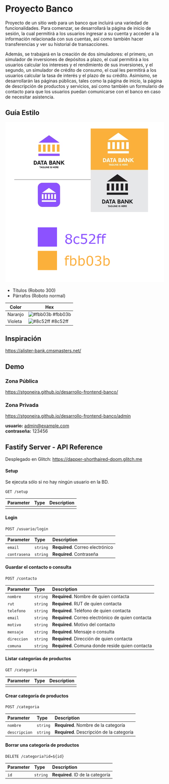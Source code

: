 # Proyecto Banco

Proyecto de un sitio web para un banco que incluirá una variedad de funcionalidades. Para comenzar, se desarrollará la página de inicio de sesión, la cual permitirá a los usuarios ingresar a su cuenta y acceder a la información relacionada con sus cuentas, así como también hacer transferencias y ver su historial de transacciones.

Además, se trabajará en la creación de dos simuladores: el primero, un simulador de inversiones de depósitos a plazo, el cual permitirá a los usuarios calcular los intereses y el rendimiento de sus inversiones, y el segundo, un simulador de crédito de consumo, el cual les permitirá a los usuarios calcular la tasa de interés y el plazo de su crédito. Asimismo, se desarrollarán las páginas públicas, tales como la página de inicio, la página de descripción de productos y servicios, así como también un formulario de contacto para que los usuarios puedan comunicarse con el banco en caso de necesitar asistencia.

## Guía Estilo

![Guía de Estilo](./assets/diseno-banco.png)

- Títulos (Roboto 300)
- Párrafos (Roboto normal)

| Color             | Hex                                                                |
| ----------------- | ------------------------------------------------------------------ |
| Naranjo | ![#fbb03b](https://via.placeholder.com/10/fbb03b?text=+) #fbb03b |
| Violeta | ![#8c52ff](https://via.placeholder.com/10/8c52ff?text=+) #8c52ff |


## Inspiración 

https://alister-bank.cmsmasters.net/ 


## Demo

### Zona Pública
https://stgoneira.github.io/desarrollo-frontend-banco/  

### Zona Privada
https://stgoneira.github.io/desarrollo-frontend-banco/admin  

**usuario:** admin@example.com  
**contraseña:** 123456 


## Fastify Server - API Reference

Desplegado en Glitch: https://dapper-shorthaired-doom.glitch.me 

#### Setup

Se ejecuta sólo si no hay ningún usuario en la BD.
```http
GET /setup
```

| Parameter | Type     | Description                |
| :-------- | :------- | :------------------------- |
|  |  |  |

#### Login

```http
POST /usuario/login
```

| Parameter | Type     | Description                       |
| :-------- | :------- | :-------------------------------- |
| `email`      | `string` | **Required**. Correo electrónico |
| `contrasena` | `string` | **Required**. Contraseña |


#### Guardar el contacto o consulta

```http
POST /contacto
```

| Parameter | Type     | Description                       |
| :-------- | :------- | :-------------------------------- |
| `nombre`    | `string` | **Required**. Nombre de quien contacta |
| `rut`       | `string` | **Required**. RUT de quien contacta |
| `telefono`  | `string` | **Required**. Teléfono de quien contacta |
| `email`     | `string` | **Required**. Correo electrónico de quien contacta |
| `motivo`    | `string` | **Required**. Motivo del contacto |
| `mensaje`   | `string` | **Required**. Mensaje o consulta |
| `direccion` | `string` | **Required**. Dirección de quien contacta |
| `comuna`    | `string` | **Required**. Comuna donde reside quien contacta |

#### Listar categorías de productos

```http
GET /categoria
```

| Parameter | Type     | Description                       |
| :-------- | :------- | :-------------------------------- |
|       |  |  |

#### Crear categoría de productos

```http
POST /categoria
```

| Parameter | Type     | Description                       |
| :-------- | :------- | :-------------------------------- |
| `nombre`      | `string` | **Required**. Nombre de la categoría |
| `descripcion` | `string` | **Required**. Descripción de la categoría |


#### Borrar una categoría de productos

```http
DELETE /categoria?id=${id}
```

| Parameter | Type     | Description                       |
| :-------- | :------- | :-------------------------------- |
| `id`      | `string` | **Required**. ID de la categoría |


